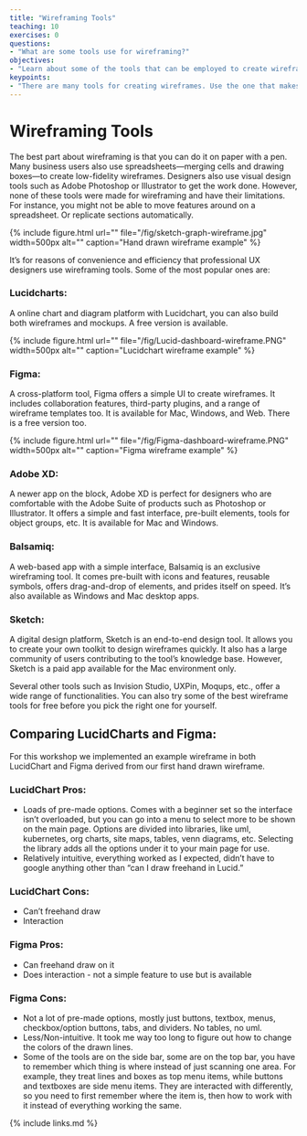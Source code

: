 ```yaml
---
title: "Wireframing Tools"
teaching: 10
exercises: 0
questions:
- "What are some tools use for wireframing?"
objectives:
- "Learn about some of the tools that can be employed to create wireframes"
keypoints:
- "There are many tools for creating wireframes. Use the one that makes sense to you and offers the features you need to achieve your goals."
---
```


# Wireframing Tools

The best part about wireframing is that you can do it on paper with a pen. Many business users also use spreadsheets—merging cells and drawing boxes—to create low-fidelity wireframes. Designers also use visual design tools such as Adobe Photoshop or Illustrator to get the work done. However, none of these tools were made for wireframing and have their limitations. For instance, you might not be able to move features around on a spreadsheet. Or replicate sections automatically.

{% include figure.html url="" file="/fig/sketch-graph-wireframe.jpg" width=500px alt="" caption="Hand drawn wireframe example" %}

It’s for reasons of convenience and efficiency that professional UX designers use wireframing tools. Some of the most popular ones are:

### Lucidcharts: 

A online chart and diagram platform with Lucidchart, you can also build both wireframes and mockups. A free version is available.

{% include figure.html url="" file="/fig/Lucid-dashboard-wireframe.PNG" width=500px alt="" caption="Lucidchart wireframe example" %}

### Figma:

A cross-platform tool, Figma offers a simple UI to create wireframes. It includes collaboration features, third-party plugins, and a range of wireframe templates too. It is available for Mac, Windows, and Web. There is a free version too.

{% include figure.html url="" file="/fig/Figma-dashboard-wireframe.PNG" width=500px alt="" caption="Figma wireframe example" %}

### Adobe XD: 

A newer app on the block, Adobe XD is perfect for designers who are comfortable with the Adobe Suite of products such as Photoshop or Illustrator. It offers a simple and fast interface, pre-built elements, tools for object groups, etc. It is available for Mac and Windows.

### Balsamiq: 

A web-based app with a simple interface, Balsamiq is an exclusive wireframing tool. It comes pre-built with icons and features, reusable symbols, offers drag-and-drop of elements, and prides itself on speed. It’s also available as Windows and Mac desktop apps.

### Sketch: 

A digital design platform, Sketch is an end-to-end design tool. It allows you to create your own toolkit to design wireframes quickly. It also has a large community of users contributing to the tool’s knowledge base. However, Sketch is a paid app available for the Mac environment only.

Several other tools such as Invision Studio, UXPin, Moqups, etc., offer a wide range of functionalities. You can also try some of the best wireframe tools for free before you pick the right one for yourself.

## Comparing LucidCharts and Figma:

For this workshop we implemented an example wireframe in both LucidChart and Figma derived from our first hand drawn wireframe.

### LucidChart Pros:

* Loads of pre-made options.  Comes with a beginner set so the interface isn’t overloaded, but you can go into a menu to select more to be shown on the main page. Options are divided into libraries, like uml, kubernetes, org charts, site maps, tables, venn diagrams, etc.  Selecting the library adds all the options under it to your main page for use. 
* Relatively intuitive, everything worked as I expected, didn’t have to google anything other than “can I draw freehand in Lucid.”

### LucidChart Cons:

* Can’t freehand draw
* Interaction 




### Figma Pros:

* Can freehand draw on it
* Does interaction - not a simple feature to use but is available

### Figma Cons:

* Not a lot of pre-made options, mostly just buttons, textbox, menus, checkbox/option buttons, tabs, and dividers.  No tables, no uml.
* Less/Non-intuitive.  It took me way too long to figure out how to change the colors of the drawn lines.
* Some of the tools are on the side bar, some are on the top bar, you have to remember which thing is where instead of just scanning one area.  For example, they treat lines and boxes as top menu items, while buttons and textboxes are side menu items.  They are interacted with differently, so you need to first remember where the item is, then how to work with it instead of everything working the same.



{% include links.md %}
